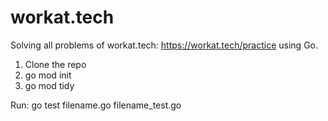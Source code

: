# workat.tech
Solving all problems of workat.tech: https://workat.tech/practice using Go.

1. Clone the repo
2. go mod init
3. go mod tidy

Run: go test filename.go filename_test.go
